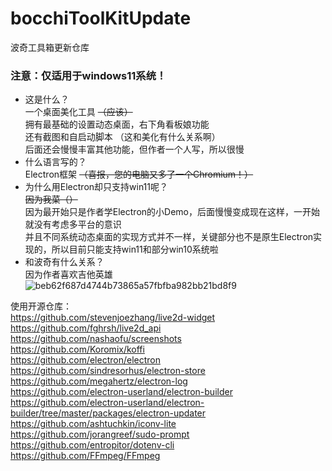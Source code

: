 # bocchiToolKitUpdate  
波奇工具箱更新仓库  
### 注意：仅适用于windows11系统！  
* 这是什么？  
一个桌面美化工具 ~~（应该）~~  
拥有最基础的设置动态桌面，右下角看板娘功能  
还有截图和自启动脚本 （这和美化有什么关系啊）  
后面还会慢慢丰富其他功能，但作者一个人写，所以很慢  
* 什么语言写的？  
Electron框架 ~~（喜报，您的电脑又多了一个Chromium！）~~  
* 为什么用Electron却只支持win11呢？  
~~因为我菜（）~~  
因为最开始只是作者学Electron的小Demo，后面慢慢变成现在这样，一开始就没有考虑多平台的意识  
并且不同系统动态桌面的实现方式并不一样，关键部分也不是原生Electron实现的，所以目前只能支持win11和部分win10系统啦  
* 和波奇有什么关系？  
因为作者喜欢吉他英雄  
![beb62f687d4744b73865a57fbfba982bb21bd8f9](https://github.com/user-attachments/assets/101474ac-fcfa-4c0c-b825-1cd28543d8ef)  

使用开源仓库：  
https://github.com/stevenjoezhang/live2d-widget  
https://github.com/fghrsh/live2d_api  
https://github.com/nashaofu/screenshots  
https://github.com/Koromix/koffi  
https://github.com/electron/electron  
https://github.com/sindresorhus/electron-store  
https://github.com/megahertz/electron-log  
https://github.com/electron-userland/electron-builder  
https://github.com/electron-userland/electron-builder/tree/master/packages/electron-updater  
https://github.com/ashtuchkin/iconv-lite  
https://github.com/jorangreef/sudo-prompt  
https://github.com/entropitor/dotenv-cli  
https://github.com/FFmpeg/FFmpeg
